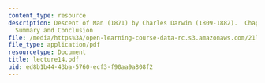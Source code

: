 ```yaml
---
content_type: resource
description: Descent of Man (1871) by Charles Darwin (1809-1882).  Chapter XXI - General
  Summary and Conclusion
file: /media/https%3A/open-learning-course-data-rc.s3.amazonaws.com/21l-448j-darwin-and-design-fall-2003/ed8b1b4443ba5760ecf3f90aa9a808f2_lecture14.pdf
file_type: application/pdf
resourcetype: Document
title: lecture14.pdf
uid: ed8b1b44-43ba-5760-ecf3-f90aa9a808f2
---
```

